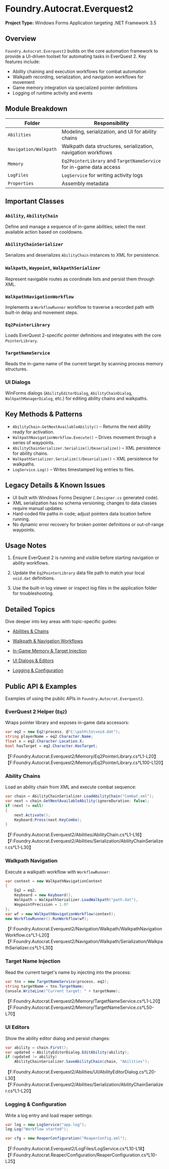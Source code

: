  # Foundry.Autocrat.Everquest2

 **Project Type:** Windows Forms Application targeting .NET Framework 3.5

 ## Overview

 `Foundry.Autocrat.Everquest2` builds on the core automation framework to provide a UI-driven toolset for automating tasks in EverQuest 2. Key features include:
 - Ability chaining and execution workflows for combat automation
 - Walkpath recording, serialization, and navigation workflows for movement
 - Game memory integration via specialized pointer definitions
 - Logging of runtime activity and events

 ## Module Breakdown

 | Folder                            | Responsibility                              |
 | --------------------------------- | ------------------------------------------- |
 | `Abilities`                       | Modeling, serialization, and UI for ability chains |
 | `Navigation/Walkpath`             | Walkpath data structures, serialization, navigation workflows |
 | `Memory`                          | `Eq2PointerLibrary` and `TargetNameService` for in-game data access |
 | `LogFiles`                        | `LogService` for writing activity logs       |
 | `Properties`                      | Assembly metadata                           |

 ## Important Classes

 ### `Ability`, `AbilityChain`
 Define and manage a sequence of in-game abilities; select the next available action based on cooldowns.

 ### `AbilityChainSerializer`
 Serializes and deserializes `AbilityChain` instances to XML for persistence.

 ### `Walkpath`, `Waypoint`, `WalkpathSerializer`
 Represent navigable routes as coordinate lists and persist them through XML.

 ### `WalkpathNavigationWorkflow`
 Implements a `WorkflowRunner` workflow to traverse a recorded path with built-in delay and movement steps.

 ### `Eq2PointerLibrary`
 Loads EverQuest 2-specific pointer definitions and integrates with the core `PointerLibrary`.

 ### `TargetNameService`
 Reads the in-game name of the current target by scanning process memory structures.

 ### UI Dialogs
 WinForms dialogs (`AbilityEditorDialog`, `AbilityChainDialog`, `WalkpathManagerDialog`, etc.) for editing ability chains and walkpaths.

 ## Key Methods & Patterns

 - `AbilityChain.GetNextAvailableAbility()` – Returns the next ability ready for activation.
 - `WalkpathNavigationWorkflow.Execute()` – Drives movement through a series of waypoints.
 - `AbilityChainSerializer.Serialize()/Deserialize()` – XML persistence for ability chains.
 - `WalkpathSerializer.Serialize()/Deserialize()` – XML persistence for walkpaths.
 - `LogService.Log()` – Writes timestamped log entries to files.

 ## Legacy Details & Known Issues

 - UI built with Windows Forms Designer (`.Designer.cs` generated code).
 - XML serialization has no schema versioning; changes to data classes require manual updates.
 - Hard-coded file paths in code; adjust pointers data location before running.
 - No dynamic error recovery for broken pointer definitions or out-of-range waypoints.

 ## Usage Notes

 1. Ensure EverQuest 2 is running and visible before starting navigation or ability workflows.
 2. Update the `Eq2PointerLibrary` data file path to match your local `void.dat` definitions.

3. Use the built-in log viewer or inspect log files in the application folder for troubleshooting.

## Detailed Topics

Dive deeper into key areas with topic-specific guides:

- [Abilities & Chains](Foundry.Autocrat.Everquest2/Abilities.md)
- [Walkpath & Navigation Workflows](Foundry.Autocrat.Everquest2/Walkpath.md)
- [In-Game Memory & Target Injection](Foundry.Autocrat.Everquest2/Memory.md)
- [UI Dialogs & Editors](Foundry.Autocrat.Everquest2/Ui.md)

- [Logging & Configuration](Foundry.Autocrat.Everquest2/Logging.md)

## Public API & Examples

Examples of using the public APIs in `Foundry.Autocrat.Everquest2`.

### EverQuest 2 Helper (`Eq2`)
Wraps pointer library and exposes in-game data accessors:
```csharp
var eq2 = new Eq2(process, @"C:\path\to\void.dat");
string playerName = eq2.Character.Name;
float x = eq2.Character.Location.X;
bool hasTarget = eq2.Character.HasTarget;
```
【F:Foundry.Autocrat.Everquest2/Memory/Eq2PointerLibrary.cs†L1-L20】【F:Foundry.Autocrat.Everquest2/Memory/Eq2PointerLibrary.cs†L100-L120】

### Ability Chains
Load an ability chain from XML and execute combat sequence:
```csharp
var chain = AbilityChainSerializer.LoadAbilityChain("Combat.xml");
var next = chain.GetNextAvailableAbility(ignoreDuration: false);
if (next != null)
{
    next.Activate();
    Keyboard.Press(next.KeyCombo);
}
```
【F:Foundry.Autocrat.Everquest2/Abilities/AbilityChain.cs†L1-L16】【F:Foundry.Autocrat.Everquest2/Abilities/Serialization/AbilityChainSerializer.cs†L1-L30】

### Walkpath Navigation
Execute a walkpath workflow with `WorkflowRunner`:
```csharp
var context = new WalkpathNavigationContext
{
    Eq2 = eq2,
    Keyboard = new Keyboard(),
    Walkpath = WalkpathSerializer.LoadWalkpath("path.dat"),
    WaypointPrecision = 1.0f
};
var wf = new WalkpathNavigationWorkflow(context);
new WorkflowRunner().RunWorkflow(wf);
```
【F:Foundry.Autocrat.Everquest2/Navigation/Walkpath/WalkpathNavigationWorkflow.cs†L1-L20】【F:Foundry.Autocrat.Everquest2/Navigation/Walkpath/Serialization/WalkpathSerializer.cs†L1-L30】

### Target Name Injection
Read the current target's name by injecting into the process:
```csharp
var tns = new TargetNameService(process, eq2);
string targetName = tns.TargetName;
Console.WriteLine("Current target: " + targetName);
```
【F:Foundry.Autocrat.Everquest2/Memory/TargetNameService.cs†L1-L20】【F:Foundry.Autocrat.Everquest2/Memory/TargetNameService.cs†L50-L70】

### UI Editors
Show the ability editor dialog and persist changes:
```csharp
var ability = chain.First();
var updated = AbilityEditorDialog.EditAbility(ability);
if (updated != ability)
    AbilityChainSerializer.SaveAbilityChain(chain, "Abilities");
```
【F:Foundry.Autocrat.Everquest2/Abilities/UI/AbilityEditorDialog.cs†L20-L30】【F:Foundry.Autocrat.Everquest2/Abilities/Serialization/AbilityChainSerializer.cs†L1-L20】

### Logging & Configuration
Write a log entry and load reaper settings:
```csharp
var log = new LogService("app.log");
log.Log("Workflow started");

var cfg = new ReaperConfiguration("ReaperConfig.xml");
```
【F:Foundry.Autocrat.Everquest2/LogFiles/LogService.cs†L10-L18】【F:Foundry.Autocrat.Reaper/Configuration/ReaperConfiguration.cs†L10-L25】